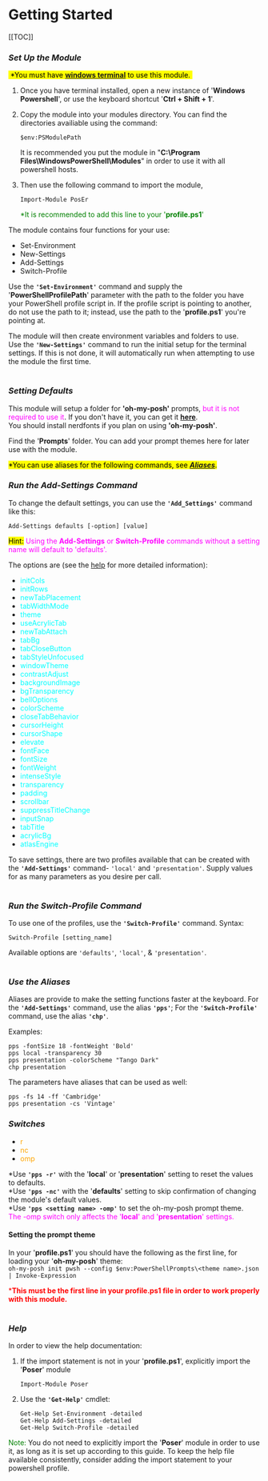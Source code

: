 
# Getting Started

[[TOC]]

### *Set Up the Module*

<mark>&nbsp;*You must have [__windows terminal__](https://github.com/microsoft/terminal) to use this module.&nbsp;</mark>

1. Once you have terminal installed, open a new instance of '__Windows Powershell__', or use the keyboard shortcut '__Ctrl + Shift + 1__'.

2. Copy the module into your modules directory. You can find the directories availiable using the command:

   ```pwsh
   $env:PSModulePath
   ```

   It is recommended you put the module in "__C:\Program Files\WindowsPowerShell\Modules__" in order to use it with all powershell hosts.

3. Then use the following command to import the module,

   ```pwsh
   Import-Module PosEr
   ```

   <font color="green">*It is recommended to add this line to your '__profile.ps1__'</font>

The module contains four functions for your use:

* Set-Environment
* New-Settings
* Add-Settings
* Switch-Profile

Use the __`'Set-Environment'`__ command and supply the '__PowerShellProfilePath__' parameter with the path to the folder you have your PowerShell profile script in. If the profile script is pointing to another, do not use the path to it; instead, use the path to the '__profile.ps1__' you're pointing at.  

The module will then create environment variables and folders to use.  
Use the __`'New-Settings'`__ command to run the initial setup for the terminal settings. If this is not done, it will automatically run when attempting to use the module the first time.  
&nbsp;

### *Setting Defaults*

This module will setup a folder for __'oh-my-posh'__ prompts, <font color="magenta">but it is not required to use it</font>. If you don't have it, you can get it [__here__](https://ohmyposh.dev/).  
You should install nerdfonts if you plan on using __'oh-my-posh'__.  

Find the '__Prompts__' folder. You can add your prompt themes here for later use with the module.
&nbsp;

<mark>*You can use aliases for the following commands, see [*__Aliases__*](#use-the-aliases).</mark>

### *Run the Add-Settings Command*

To change the default settings, you can use the __`'Add_Settings'`__ command like this:  

```pwsh
Add-Settings defaults [-option] [value]
```

<mark>Hint:</mark>
<font color=Magenta>Using the __Add-Settings__ or __Switch-Profile__ commands without a setting name will default to 'defaults'.</font>  

The options are (see the [help](#help) for more detailed information):

* <font color="cyan">initCols</font>
* <font color="cyan">initRows</font>
* <font color="cyan">newTabPlacement</font>
* <font color="cyan">tabWidthMode</font>
* <font color="cyan">theme</font>
* <font color="cyan">useAcrylicTab</font>
* <font color="cyan">newTabAttach</font>
* <font color="cyan">tabBg</font>
* <font color="cyan">tabCloseButton</font>
* <font color="cyan">tabStyleUnfocused</font>
* <font color="cyan">windowTheme</font>
* <font color="cyan">contrastAdjust</font>
* <font color="cyan">backgroundImage</font>
* <font color="cyan">bgTransparency</font>
* <font color="cyan">bellOptions</font>
* <font color="cyan">colorScheme</font>
* <font color="cyan">closeTabBehavior</font>
* <font color="cyan">cursorHeight</font>
* <font color="cyan">cursorShape</font>
* <font color="cyan">elevate</font>
* <font color="cyan">fontFace</font>
* <font color="cyan">fontSize</font>
* <font color="cyan">fontWeight</font>
* <font color="cyan">intenseStyle</font>
* <font color="cyan">transparency</font>
* <font color="cyan">padding</font>
* <font color="cyan">scrollbar</font>
* <font color="cyan">suppressTitleChange</font>
* <font color="cyan">inputSnap</font>
* <font color="cyan">tabTitle</font>
* <font color="cyan">acrylicBg</font>
* <font color="cyan">atlasEngine</font>

To save settings, there are two profiles available that can be created with the __`'Add-Settings'`__ command- `'local'` and `'presentation'`. Supply values for as many parameters as you desire per call.  
&nbsp;

### *Run the Switch-Profile Command*

To use one of the profiles, use the __`'Switch-Profile'`__ command. Syntax:

```pwsh
Switch-Profile [setting_name]
```

Available options are `'defaults'`, `'local'`, & `'presentation'`.  
&nbsp;

### *Use the Aliases*

Aliases are provide to make the setting functions faster at the keyboard. For the __`'Add-Settings'`__ command, use the alias __`'pps'`__; For the __`'Switch-Profile'`__ command, use the alias __`'chp'`__.  

Examples:  

```pwsh
pps -fontSize 18 -fontWeight 'Bold'
pps local -transparency 30
pps presentation -colorScheme "Tango Dark"
chp presentation
```

The parameters have aliases that can be used as well:  

```pwsh
pps -fs 14 -ff 'Cambridge'
pps presentation -cs 'Vintage'
```

### *Switches*

* <font color="orange">r</font>
* <font color="orange">nc</font>
* <font color="orange">omp</font>

*Use __`'pps -r'`__ with the '__local__' or '__presentation__' setting to reset the values to defaults.  
*Use __`'pps -nc'`__ with the '__defaults__' setting to skip confirmation of changing the module's default values.  
*Use __`'pps <setting name> -omp'`__ to set the oh-my-posh prompt theme.  
<font color="magenta">The -omp switch only affects the '__local__' and '__presentation__' settings.</font>

#### Setting the prompt theme

In your '__profile.ps1__' you should have the following as the first line, for loading your '__oh-my-posh__' theme:  
`oh-my-posh init pwsh --config $env:PowerShellPrompts\<theme name>.json | Invoke-Expression`  

<font color="red">*__This must be the first line in your profile.ps1 file in order to work properly with this module.__</font>  
&nbsp;  

### *Help*

In order to view the help documentation:

1. If the import statement is not in your '__profile.ps1__', explicitly import the '__Poser__' module

   ```pwsh
   Import-Module Poser
   ```

2. Use the __`'Get-Help'`__ cmdlet:

   ```pwsh
   Get-Help Set-Environment -detailed
   Get-Help Add-Settings -detailed
   Get-Help Switch-Profile -detailed
   ```

<font color=green>Note:</font> You do not need to explicitly import the '__Poser__' module in order to use it, as long as it is set up according to this guide. To keep the help file available consistently, consider adding the import statement to your powershell profile.
